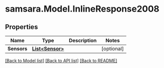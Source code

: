 # samsara.Model.InlineResponse2008
## Properties

Name | Type | Description | Notes
------------ | ------------- | ------------- | -------------
**Sensors** | [**List&lt;Sensor&gt;**](Sensor.md) |  | [optional] 

[[Back to Model list]](../README.md#documentation-for-models) [[Back to API list]](../README.md#documentation-for-api-endpoints) [[Back to README]](../README.md)

